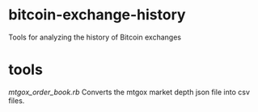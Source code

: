 bitcoin-exchange-history
========================

Tools for analyzing the history of Bitcoin exchanges

tools
========================

*mtgox_order_book.rb*
Converts the mtgox market depth json file into csv files.
